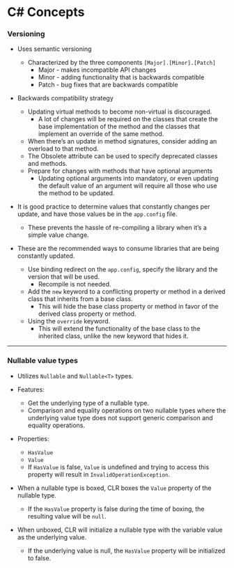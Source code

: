 # C# Concepts

### **Versioning**

- Uses semantic versioning
    - Characterized by the three components `[Major].[Minor].[Patch]`
        - Major - makes incompatible API changes
        - Minor - adding functionality that is backwards compatible
        - Patch - bug fixes that are backwards compatible

- Backwards compatibility strategy
    - Updating virtual methods to become non-virtual is discouraged.
        - A lot of changes will be required on the classes that create the base implementation of the method and the classes that implement an override of the same method.
    - When there’s an update in method signatures, consider adding an overload to that method.
    - The Obsolete attribute can be used to specify deprecated classes and methods.
    - Prepare for changes with methods that have optional arguments
        - Updating optional arguments into mandatory, or even updating the default value of an argument will require all those who use the method to be updated.

- It is good practice to determine values that constantly changes per update, and have those values be in the `app.config` file.
    - These prevents the hassle of re-compiling a library when it’s a simple value change.

- These are the recommended ways to consume libraries that are being constantly updated.
    - Use binding redirect on the `app.config`, specify the library and the version that will be used.
        - Recompile is not needed.
    - Add the `new` keyword to a conflicting property or method in a derived class that inherits from a base class.
        - This will hide the base class property or method in favor of the derived class property or method.
    - Using the `override` keyword.
        - This will extend the functionality of the base class to the inherited class, unlike the new keyword that hides it.

---

### Nullable value types

- Utilizes `Nullable` and `Nullable<T>` types.
    
- Features:
    - Get the underlying type of a nullable type.
    - Comparison and equality operations on two nullable types where the underlying value type does not support generic comparison and equality operations.

- Properties:    
    - `HasValue`
    - `Value`
    - If `HasValue` is false, `Value` is undefined and trying to access this property will result in `InvalidOperationException`.

- When a nullable type is boxed, CLR boxes the `Value` property of the nullable type.    
    - If the `HasValue` property is false during the time of boxing, the resulting value will be `null`.

- When unboxed, CLR will initialize a nullable type with the variable value as the underlying value.
    - If the underlying value is null, the `HasValue` property will be initialized to false.